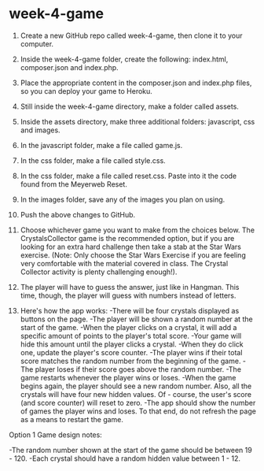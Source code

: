 # week-4-game
1. Create a new GitHub repo called week-4-game, then clone it to your computer.
2. Inside the week-4-game folder, create the following: index.html, composer.json and index.php.
3. Place the appropriate content in the composer.json and index.php files, so you can deploy your game to Heroku.
4. Still inside the week-4-game directory, make a folder called assets.
5. Inside the assets directory, make three additional folders: javascript, css and images.
6. In the javascript folder, make a file called game.js.
7. In the css folder, make a file called style.css.
8. In the css folder, make a file called reset.css. Paste into it the code found from the Meyerweb Reset.
9. In the images folder, save any of the images you plan on using.
10. Push the above changes to GitHub.
11. Choose whichever game you want to make from the choices below. The CrystalsCollector game is the recommended option, but if you are looking for an extra hard challenge then take a stab at the Star Wars exercise. (Note: Only choose the Star Wars Exercise if you are feeling very comfortable with the material covered in class. The Crystal Collector activity is plenty challenging enough!).

1. The player will have to guess the answer, just like in Hangman. This time, though, the player will guess with numbers instead of letters.
2. Here's how the app works:
-There will be four crystals displayed as buttons on the page.
-The player will be shown a random number at the start of the game.
-When the player clicks on a crystal, it will add a specific amount of points to the player's total score.
-Your game will hide this amount until the player clicks a crystal.
-When they do click one, update the player's score counter.
-The player wins if their total score matches the random number from the beginning of the game.
-The player loses if their score goes above the random number.
-The game restarts whenever the player wins or loses.
-When the game begins again, the player should see a new random number. Also, all the crystals will have four new hidden values. Of - course, the user's score (and score counter) will reset to zero.
-The app should show the number of games the player wins and loses. To that end, do not refresh the page as a means to restart the game.

Option 1 Game design notes:

-The random number shown at the start of the game should be between 19 - 120.
-Each crystal should have a random hidden value between 1 - 12.
